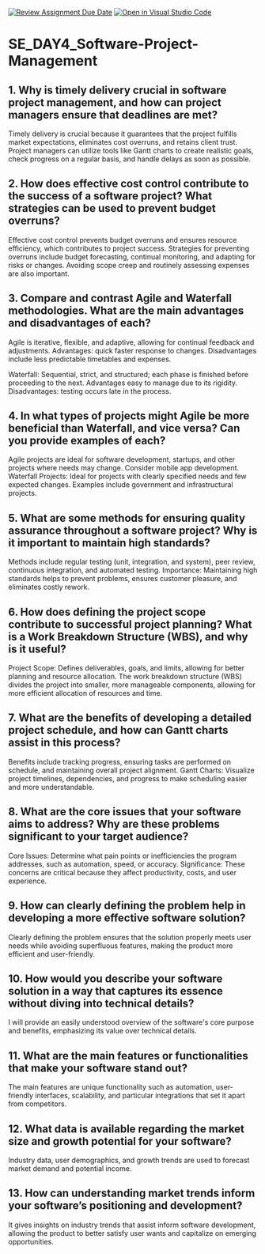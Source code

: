 [![Review Assignment Due Date](https://classroom.github.com/assets/deadline-readme-button-22041afd0340ce965d47ae6ef1cefeee28c7c493a6346c4f15d667ab976d596c.svg)](https://classroom.github.com/a/9pw6JKcu)
[![Open in Visual Studio Code](https://classroom.github.com/assets/open-in-vscode-2e0aaae1b6195c2367325f4f02e2d04e9abb55f0b24a779b69b11b9e10269abc.svg)](https://classroom.github.com/online_ide?assignment_repo_id=15707301&assignment_repo_type=AssignmentRepo)
# SE_DAY4_Software-Project-Management
## 1. Why is timely delivery crucial in software project management, and how can project managers ensure that deadlines are met?
Timely delivery is crucial because it guarantees that the project fulfills market expectations, eliminates cost overruns, and retains client trust.
Project managers can utilize tools like Gantt charts to create realistic goals, check progress on a regular basis, and handle delays as soon as possible.

## 2. How does effective cost control contribute to the success of a software project? What strategies can be used to prevent budget overruns?
Effective cost control prevents budget overruns and ensures resource efficiency, which contributes to project success.
Strategies for preventing overruns include budget forecasting, continual monitoring, and adapting for risks or changes. Avoiding scope creep and routinely assessing expenses are also important.

## 3. Compare and contrast Agile and Waterfall methodologies. What are the main advantages and disadvantages of each?
Agile is iterative, flexible, and adaptive, allowing for continual feedback and adjustments.
Advantages: quick faster response to changes.
Disadvantages include less predictable timetables and expenses.

Waterfall: Sequential, strict, and structured; each phase is finished before proceeding to the next.
Advantages easy to manage due to its rigidity.
Disadvantages: testing occurs late in the process.

## 4. In what types of projects might Agile be more beneficial than Waterfall, and vice versa? Can you provide examples of each?
Agile projects are ideal for software development, startups, and other projects where needs may change. Consider mobile app development.
Waterfall Projects: Ideal for projects with clearly specified needs and few expected changes. Examples include government and infrastructural projects.

## 5. What are some methods for ensuring quality assurance throughout a software project? Why is it important to maintain high standards?
Methods include regular testing (unit, integration, and system), peer review, continuous integration, and automated testing.
Importance: Maintaining high standards helps to prevent problems, ensures customer pleasure, and eliminates costly rework.

## 6. How does defining the project scope contribute to successful project planning? What is a Work Breakdown Structure (WBS), and why is it useful?
Project Scope: Defines deliverables, goals, and limits, allowing for better planning and resource allocation.
The work breakdown structure (WBS) divides the project into smaller, more manageable components, allowing for more efficient allocation of resources and time.

## 7. What are the benefits of developing a detailed project schedule, and how can Gantt charts assist in this process?
Benefits include tracking progress, ensuring tasks are performed on schedule, and maintaining overall project alignment.
Gantt Charts: Visualize project timelines, dependencies, and progress to make scheduling easier and more understandable.

## 8. What are the core issues that your software aims to address? Why are these problems significant to your target audience?
Core Issues: Determine what pain points or inefficiencies the program addresses, such as automation, speed, or accuracy.
Significance: These concerns are critical because they affect productivity, costs, and user experience.

## 9. How can clearly defining the problem help in developing a more effective software solution?
Clearly defining the problem ensures that the solution properly meets user needs while avoiding superfluous features, making the product more efficient and user-friendly.

## 10. How would you describe your software solution in a way that captures its essence without diving into technical details?
I will provide an easily understood overview of the software's core purpose and benefits, emphasizing its value over technical details. 

## 11. What are the main features or functionalities that make your software stand out?
The main features are unique functionality such as automation, user-friendly interfaces, scalability, and particular integrations that set it apart from competitors.

## 12. What data is available regarding the market size and growth potential for your software?
Industry data, user demographics, and growth trends are used to forecast market demand and potential income.

## 13. How can understanding market trends inform your software’s positioning and development?
It gives insights on industry trends that assist inform software development, allowing the product to better satisfy user wants and capitalize on emerging opportunities.
